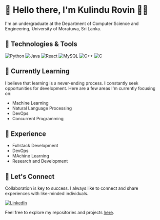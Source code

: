 # 👋 Hello there, I'm Kulindu Rovin 👨‍💻

I'm an undergraduate at the Department of Computer Science and Engineering, University of Moratuwa, Sri Lanka.

## 🔧 Technologies & Tools

![Python](https://img.shields.io/badge/-Python-3776AB?style=flat-square&logo=Python&logoColor=white)
![Java](https://img.shields.io/badge/-Java-007396?style=flat-square&logo=Java&logoColor=white)
![React](https://img.shields.io/badge/-React-61DAFB?style=flat-square&logo=React&logoColor=white)
![MySQL](https://img.shields.io/badge/-MySQL-4479A1?style=flat-square&logo=MySQL&logoColor=white)
![C++](https://img.shields.io/badge/-C++-00599C?style=flat-square&logo=C%2B%2B&logoColor=white)
![C](https://img.shields.io/badge/-C-00599C?style=flat-square&logo=C&logoColor=white)

## 🌱 Currently Learning

I believe that learning is a never-ending process. I constantly seek opportunities for development. Here are a few areas I'm currently focusing on:

- Machine Learning
- Natural Language Processing
- DevOps
- Concurrent Programming

## 💼 Experience

- Fullstack Development
- DevOps
- MAchine Learning
- Research and Development

## 🤝 Let's Connect

Collaboration is key to success. I always like to connect and share experiences with like-minded individuals.

[![LinkedIn](https://img.shields.io/badge/LinkedIn-0077B5?style=flat-square&logo=linkedin&logoColor=white)](https://www.linkedin.com/in/kulindu-rovin/)

Feel free to explore my repositories and projects [here](https://github.com/RovinKYK?tab=repositories).
